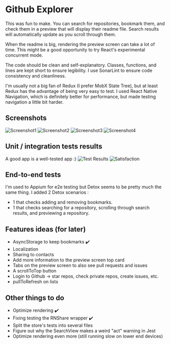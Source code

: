 # Github Explorer
This was fun to make. You can search for repositories, bookmark them, and check them in a preview that will display their readme file.
Search results will automatically update as you scroll through them.

When the readme is big, rendering the preview screen can take a lot of time.
This might be a good opportunity to try React's experimental concurrent mode.

The code should be clean and self-explanatory. Classes, functions, and lines are kept short to ensure legibility.
I use SonarLint to ensure code consistency and cleanliness.

I'm usually not a big fan of Redux (I prefer MobX State Tree), but at least Redux has the advantage of being very easy to test.
I used React Native Navigation, which is definitely better for performance, but made testing navigation a little bit harder.

## Screenshots
![Screenshot1](https://i.imgur.com/hiV4Uxo.png "Screenshot 1")
![Screenshot2](https://i.imgur.com/yYwZqgE.png "Screenshot 2")
![Screenshot3](https://i.imgur.com/oUJQau4.png "Screenshot 3")
![Screenshot4](https://i.imgur.com/4FoML22.png "Screenshot 4")

## Unit / integration tests results
A good app is a well-tested app :)
![Test Results](https://i.imgur.com/8uegaPn.png "All clear!")
![Satisfaction](https://i.imgur.com/cLLOVbb.png "Feels good")

## End-to-end tests
I'm used to Appium for e2e testing but Detox seems to be pretty much the same thing.
I added 2 Detox scenarios :
- 1 that checks adding and removing bookmarks.
- 1 that checks searching for a repository, scrolling through search results, and previewing a repository.

## Features ideas (for later)
- AsyncStorage to keep bookmarks :heavy_check_mark:
- Localization
- Sharing to contacts
- Add more information to the preview screen top card
- Tabs on the preview screen to also see pull requests and issues
- A scrollToTop button
- Login to Github -> star repos, check private repos, create issues, etc.
- pullToRefresh on lists

## Other things to do
- Optimize rendering :heavy_check_mark:
- Fixing testing the RNShare wrapper :heavy_check_mark:
- Split the store's tests into several files
- Figure out why the SearchView makes a weird "act" warning in Jest
- Optimize rendering even more (still running slow on lower end devices)

